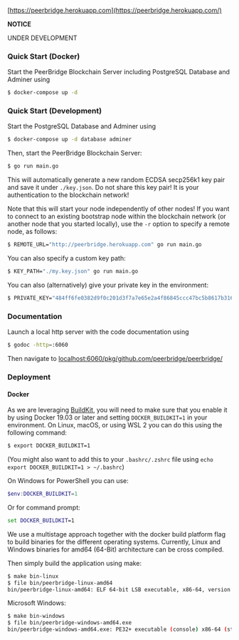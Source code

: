 [https://peerbridge.herokuapp.com](https://peerbridge.herokuapp.com/)

**NOTICE**

UNDER DEVELOPMENT

### Quick Start (Docker)

Start the PeerBridge Blockchain Server including PostgreSQL Database and Adminer using

```bash
$ docker-compose up -d
```

### Quick Start (Development)

Start the PostgreSQL Database and Adminer using
```bash
$ docker-compose up -d database adminer
```

Then, start the PeerBridge Blockchain Server:
```bash
$ go run main.go
```

This will automatically generate a new random ECDSA secp256k1 key pair and save it under `./key.json`. Do not share this key pair! It is your authentication to the blockchain network!

Note that this will start your node independently of other nodes! If you want to connect to an existing bootstrap node within the blockchain network (or another node that you started locally), use the `-r` option to specify a remote node, as follows:

```bash
$ REMOTE_URL="http://peerbridge.herokuapp.com" go run main.go
```

You can also specify a custom key path:

```bash
$ KEY_PATH="./my.key.json" go run main.go
```

You can also (alternatively) give your private key in the environment:

```bash
$ PRIVATE_KEY="484ff6fe0382d9f0c201d3f7a7e65e2a4f86845ccc47bc5b8617b31666ddf408" go run main.go
```

### Documentation

Launch a local http server with the code documentation using

```bash
$ godoc -http=:6060
```

Then navigate to [localhost:6060/pkg/github.com/peerbridge/peerbridge/](http://localhost:6060/pkg/github.com/peerbridge/peerbridge/)

### Deployment

#### Docker

As we are leveraging [BuildKit](https://github.com/moby/buildkit), you will need to make sure that you enable it by using Docker 19.03 or later and setting `DOCKER_BUILDKIT=1` in your environment. On Linux, macOS, or using WSL 2 you can do this using the following command:

```bash
$ export DOCKER_BUILDKIT=1
```

(You might also want to add this to your `.bashrc/.zshrc` file using `echo export DOCKER_BUILDKIT=1 > ~/.bashrc`)

On Windows for PowerShell you can use:
```powershell
$env:DOCKER_BUILDKIT=1
```

Or for command prompt:
```cmd
set DOCKER_BUILDKIT=1
```

We use a multistage approach together with the docker build platform flag to build binaries for the different operating systems.
Currently, Linux and Windows binaries for amd64 (64-Bit) architecture can be cross compiled.

Then simply build the application using make:

```bash
$ make bin-linux
$ file bin/peerbridge-linux-amd64
bin/peerbridge-linux-amd64: ELF 64-bit LSB executable, x86-64, version 1 (SYSV), statically linked, Go BuildID=..., stripped
```

Microsoft Windows:

```bash
$ make bin-windows
$ file bin/peerbridge-windows-amd64.exe
bin/peerbridge-windows-amd64.exe: PE32+ executable (console) x86-64 (stripped to external PDB), for MS Windows
```
